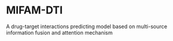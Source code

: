 # MIFAM-DTI
A drug-target interactions predicting model based on multi-source information fusion and attention mechanism

